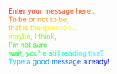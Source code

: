 <div><span style="color: #ff0000">E</span><span style="color: #ff0400">n</span><span style="color: #ff0800">t</span><span style="color: #ff0c00">e</span><span style="color: #ff1000">r</span><span style="color: #ff1400"> </span><span style="color: #ff1900">y</span><span style="color: #ff1d00">o</span><span style="color: #ff2100">u</span><span style="color: #ff2500">r</span><span style="color: #ff2900"> </span><span style="color: #ff2d00">m</span><span style="color: #ff3100">e</span><span style="color: #ff3500">s</span><span style="color: #ff3900">s</span><span style="color: #ff3d00">a</span><span style="color: #ff4200">g</span><span style="color: #ff4600">e</span><span style="color: #ff4a00"> </span><span style="color: #ff4e00">h</span><span style="color: #ff5200">e</span><span style="color: #ff5600">r</span><span style="color: #ff5a00">e</span><span style="color: #ff5e00">.</span><span style="color: #ff6200">.</span><span style="color: #ff6600">.</span></div><div><span style="color: #ff6b00">T</span><span style="color: #ff6f00">o</span><span style="color: #ff7300"> </span><span style="color: #ff7700">b</span><span style="color: #ff7b00">e</span><span style="color: #ff7f00"> </span><span style="color: #ff8300">o</span><span style="color: #ff8700">r</span><span style="color: #ff8b00"> </span><span style="color: #ff9000">n</span><span style="color: #ff9400">o</span><span style="color: #ff9800">t</span><span style="color: #ff9c00"> </span><span style="color: #ffa000">t</span><span style="color: #ffa400">o</span><span style="color: #ffa800"> </span><span style="color: #ffac00">b</span><span style="color: #ffb100">e</span><span style="color: #ffb500">,</span><span style="color: #ffb900"> </span></div><div><span style="color: #ffbd00">t</span><span style="color: #ffc100">h</span><span style="color: #ffc500">a</span><span style="color: #ffc900">t</span><span style="color: #ffcd00"> </span><span style="color: #ffd200">i</span><span style="color: #ffd600">s</span><span style="color: #ffda00"> </span><span style="color: #ffde00">t</span><span style="color: #ffe200">h</span><span style="color: #ffe600">e</span><span style="color: #ffea00"> </span><span style="color: #ffee00">q</span><span style="color: #fff300">u</span><span style="color: #fff700">e</span><span style="color: #fffb00">s</span><span style="color: #ffff00">t</span><span style="color: #f7ff00">i</span><span style="color: #efff00">o</span><span style="color: #e7ff00">n</span><span style="color: #dfff00">.</span><span style="color: #d7ff00">.</span><span style="color: #cfff00">.</span></div><div><span style="color: #c7ff00">m</span><span style="color: #bfff00">a</span><span style="color: #b7ff00">y</span><span style="color: #afff00">b</span><span style="color: #a7ff00">e</span><span style="color: #9fff00">,</span><span style="color: #97ff00"> </span><span style="color: #8fff00">I</span><span style="color: #87ff00"> </span><span style="color: #80ff00">t</span><span style="color: #78ff00">h</span><span style="color: #70ff00">i</span><span style="color: #68ff00">n</span><span style="color: #60ff00">k</span><span style="color: #58ff00">,</span><span style="color: #50ff00"> </span></div><div><span style="color: #48ff00">I</span><span style="color: #40ff00">'</span><span style="color: #38ff00">m</span><span style="color: #30ff00"> </span><span style="color: #28ff00">n</span><span style="color: #20ff00">o</span><span style="color: #18ff00">t</span><span style="color: #10ff00"> </span><span style="color: #08ff00">s</span><span style="color: #00ff00">u</span><span style="color: #00ff08">r</span><span style="color: #00ff10">e</span></div><div><span style="color: #00ff19">w</span><span style="color: #00ff21">a</span><span style="color: #00ff29">i</span><span style="color: #00ff31">t</span><span style="color: #00ff3a">,</span><span style="color: #00ff42"> </span><span style="color: #00ff4a">y</span><span style="color: #00ff52">o</span><span style="color: #00ff5a">u</span><span style="color: #00ff63">'</span><span style="color: #00ff6b">r</span><span style="color: #00ff73">e</span><span style="color: #00ff7b"> </span><span style="color: #00ff84">s</span><span style="color: #00ff8c">t</span><span style="color: #00ff94">i</span><span style="color: #00ff9c">l</span><span style="color: #00ffa5">l</span><span style="color: #00ffad"> </span><span style="color: #00ffb5">r</span><span style="color: #00ffbd">e</span><span style="color: #00ffc5">a</span><span style="color: #00ffce">d</span><span style="color: #00ffd6">i</span><span style="color: #00ffde">n</span><span style="color: #00ffe6">g</span><span style="color: #00ffef"> </span><span style="color: #00fff7">t</span><span style="color: #00ffff">h</span><span style="color: #00f7ff">i</span><span style="color: #00efff">s</span><span style="color: #00e6ff">?</span></div><div><span style="color: #00deff">T</span><span style="color: #00d6ff">y</span><span style="color: #00ceff">p</span><span style="color: #00c5ff">e</span><span style="color: #00bdff"> </span><span style="color: #00b5ff">a</span><span style="color: #00adff"> </span><span style="color: #00a5ff">g</span><span style="color: #009cff">o</span><span style="color: #0094ff">o</span><span style="color: #008cff">d</span><span style="color: #0084ff"> </span><span style="color: #007bff">m</span><span style="color: #0073ff">e</span><span style="color: #006bff">s</span><span style="color: #0063ff">s</span><span style="color: #005aff">a</span><span style="color: #0052ff">g</span><span style="color: #004aff">e</span><span style="color: #0042ff"> </span><span style="color: #003aff">a</span><span style="color: #0031ff">l</span><span style="color: #0029ff">r</span><span style="color: #0021ff">e</span><span style="color: #0019ff">a</span><span style="color: #0010ff">d</span><span style="color: #0008ff">y</span><span style="color: #0000ff">!</span></div>
